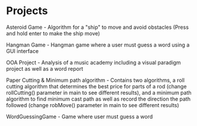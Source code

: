 # Projects

Asteroid Game - Algorithm for a "ship" to move and avoid obstacles (Press and hold enter to make the ship move)

Hangman Game - Hangman game where a user must guess a word using a GUI interface

OOA Project - Analysis of a music academy including a visual paradigm project as well as a word report

Paper Cutting & Minimum path algorithm - Contains two algorithms, a roll cutting algorithm that determines the best price for parts of a rod (change rollCutting() parameter in main to see different results),
                                         and a minimum path algorithm to find minimum cast path as well as record the direction the path followed (change robMove() parameter in main to see different results)

WordGuessingGame - Game where user must guess a word
